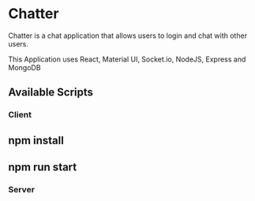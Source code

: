 # Chatter

Chatter is a chat application that allows users to login and chat with other users.

This Application uses React, Material UI, Socket.io, NodeJS, Express and MongoDB

## Available Scripts

### Client

## npm install

## npm run start

### Server
